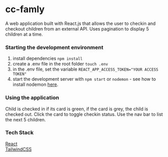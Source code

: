 # cc-famly

A web application built with React.js that allows the user to checkin and checkout children from an external API. 
Uses pagination to display 5 children at a time.

### Starting the development environment

1. install dependencies `npm install`
2. create a .env file in the root folder `touch .env`
3. in the .env file, set the variable `REACT_APP_ACCESS_TOKEN="YOUR ACCESS TOKEN"`
4. start the development server with `npm start` or `nodemon` - see how to install nodemon [here](https://www.npmjs.com/package/nodemon).

### Using the application

Child is checked in if its card is green, if the card is grey, the child is checked out. Click the card to toggle checkin status. Use the nav bar to list the next 5 children.

### Tech Stack

[React](reactjs.org)  
[TailwindCSS](tailwindcss.com)
